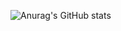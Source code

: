 ![Anurag's GitHub stats](https://github-readme-stats.vercel.app/api?username=chi-0828&show=reviews,discussions_started,discussions_answered,prs_merged,prs_merged_percentage)
